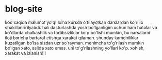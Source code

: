 # blog-site
kod xaqida malumot yo'q!
loiha kursda o'tilayotkan darslardan ko'rilib shakillanririlyabdi. hali dasturlashda yosh bo'lganligim uchun ham hatolar va ko'dlarda chalkashlik va tartibsizliklar ko'p bo'lishi mumkin, bu narsalarni iloji boricha bartaraf etishga xarakat qilaman. shunday kamchiliklar kuzatilgan bo'lsa sizdan uzr so'rayman. 
menimcha to'g'rilash mumkin bo'lgan xato, aslida xato emas. uni to'g'rilashning yo'llari ko'p. xohish, xarakat va izlanish!!!
